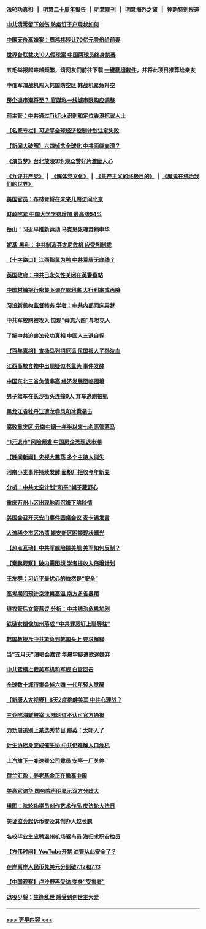 #### [法轮功真相](https://github.com/gfw-breaker/truth/blob/master/README.md?t=0) &nbsp;&nbsp;|&nbsp;&nbsp; [明慧二十周年报告](https://github.com/gfw-breaker/mh-reports/blob/master/README.md?t=0) &nbsp;&nbsp;|&nbsp;&nbsp;[明慧期刊](https://github.com/gfw-breaker/mh-qikan) &nbsp;&nbsp;|&nbsp;&nbsp; [明慧海外之窗](https://github.com/gfw-breaker/mh-news/blob/master/README.md?t=0) &nbsp;&nbsp;|&nbsp;&nbsp; [神韵特别报道](https://github.com/gfw-breaker/mh-news/blob/master/shenyun.md?t=0)
#### [中共清零留下创伤 防疫钉子户现状如何](../pages/nsc413/n14011233.md?t=06070643) 
#### [中国天价离婚案：周鸿祎转让70亿元股份给前妻](../pages/nsc413/n14011256.md?t=06070643) 
#### [世界台联裁决10人假球案 中国两球员终身禁赛](../pages/nsc413/n14011243.md?t=06070643) 
#### 五毛举报越来越频繁，请网友们前往下载 [一键翻墙软件](https://github.com/gfw-breaker/ssr-accounts)，并将此项目推荐给亲友
#### [中俄军演战机闯入韩国防空区 韩战机紧急升空](../pages/nsc413/n14011109.md?t=06070643) 
#### [房企退市潮将至？ 官媒称一线城市限购应调整](../pages/nsc413/n14010607.md?t=06070643) 
#### [前主管：中共通过TikTok识别和定位香港抗议人士](../pages/nsc413/n14011241.md?t=06070643) 
#### [【名家专栏】习近平全球经济控制计划注定失败](../pages/nsc413/n14011053.md?t=06070643) 
#### [【新闻大破解】六四悼念全球化 中共面临崩溃？](../pages/nsc413/n14011236.md?t=06070643) 
#### [《演员梦》台北放映3场 观众赞好片激励人心](../pages/nsc413/n14010428.md?t=06070643) 
#### [《九评共产党》](https://github.com/begood0513/9ping.md/blob/master/README.md) &nbsp;|&nbsp; [《解体党文化》](../../../../jtdwh.md/blob/master/README.md)  &nbsp;|&nbsp; [《共产主义的终极目的》](../../../../gczydzjmd.md/blob/master/README.md) &nbsp;|&nbsp; [《魔鬼在统治我们的世界》](../../../../mgztzwmdsj.md/blob/master/README.md) 
#### [美国官员：布林肯将在未来几周访问北京](../pages/nsc413/n14011190.md?t=06070643) 
#### [财政吃紧 中国大学学费增加 最高涨54%](../pages/nsc413/n14011017.md?t=06070643) 
#### [岳山：习近平推新运动 马克思死魂灵祸中华](../pages/nsc413/n14011116.md?t=06070643) 
#### [妮基‧黑利：中共制造芬太尼危机 应受到制裁](../pages/nsc413/n14011167.md?t=06070643) 
#### [【十字路口】江西指鼠为鸭 中共荒唐无底线？](../pages/nsc413/n14011078.md?t=06070643) 
#### [英国政府：中共已永久性关闭在英警察站](../pages/nsc413/n14011149.md?t=06070643) 
#### [中国村镇银行密集下调存款利率 大行利率或再降](../pages/nsc413/n14011016.md?t=06070643) 
#### [习设新机构监督特务 学者：中共内部同床异梦](../pages/nsc413/n14011057.md?t=06070643) 
#### [中共军校网被攻入 惊现“毋忘六四”与坦克人](../pages/nsc413/n14011018.md?t=06070643) 
#### [了解中共迫害法轮功真相 中国人三退自保](../pages/nsc413/n14003140.md?t=06070643) 
#### [【百年真相】宣扬马列招厄运 民国报人子孙泣血](../pages/nsc413/n14010453.md?t=06070643) 
#### [江西高校食物中出现疑似老鼠头 事件发酵](../pages/nsc413/n14010962.md?t=06070643) 
#### [中国东北三省负债率高 经济发展面临困境](../pages/nsc413/n14010905.md?t=06070643) 
#### [男子驾车在长沙街头连撞9人 弃车逃跑被抓](../pages/nsc413/n14010995.md?t=06070643) 
#### [黑龙江省牡丹江遭龙卷风和冰雹袭击](../pages/nsc413/n14010909.md?t=06070643) 
#### [腐败重灾区 云南中烟一年半以来七名高管落马](../pages/nsc413/n14010948.md?t=06070643) 
#### [“1元退市”风险频发 中国房企恐现退市潮](../pages/nsc413/n14010945.md?t=06070643) 
#### [【晚间新闻】央视大震荡 多个主持人消失](../pages/nsc413/n14010916.md?t=06070643) 
#### [河南小麦事件持续发酵 面粉厂拒收今年新麦](../pages/nsc413/n14010774.md?t=06070643) 
#### [分析：中共太空计划“和平”幌子藏野心](../pages/nsc413/n14009986.md?t=06070643) 
#### [重庆万州小区出现地面沉降下陷险情](../pages/nsc413/n14010807.md?t=06070643) 
#### [美国会召开天安门事件圆桌会议 麦卡锡发言](../pages/nsc413/n14010697.md?t=06070643) 
#### [人流稀少市区冷清 雄安新区困顿现状曝光](../pages/nsc413/n14010752.md?t=06070643) 
#### [【热点互动】中共军舰险撞美舰 美军如何反制？](../pages/nsc413/n14010627.md?t=06070643) 
#### [【秦鹏观察】破内需困境 学者提收入倍增计划](../pages/nsc413/n14010741.md?t=06070643) 
#### [王友群：习近平最忧心的依然是“安全”](../pages/nsc413/n14010781.md?t=06070643) 
#### [高考期间预计京津冀高温 南方多省暴雨](../pages/nsc413/n14010764.md?t=06070643) 
#### [继农管后文管惹议 分析：中共统治危机加剧](../pages/nsc413/n14010687.md?t=06070643) 
#### [铁链女塑像加州落成 “中共罪恶钉上耻辱柱”](../pages/nsc413/n14010737.md?t=06070643) 
#### [韩国教授斥中共欺负到韩国头上 要求解释](../pages/nsc413/n14010574.md?t=06070643) 
#### [当“五月天”演唱会嘉宾 华晨宇疑遭歌迷嫌弃](../pages/nsc413/n14010664.md?t=06070643) 
#### [中共蛮横拦截美军机和军舰 白宫回击](../pages/nsc413/n14010602.md?t=06070643) 
#### [全球数十城市集会悼六四 一代年轻人觉醒](../pages/nsc413/n14010437.md?t=06070643) 
#### [【新唐人大视野】8天2度挑衅美军 中共心理战？](../pages/nsc413/n14010620.md?t=06070643) 
#### [三亚吃海鲜被宰 大陆网红不认可官方通报](../pages/nsc413/n14010234.md?t=06070643) 
#### [力劝周迅别上某选秀节目 那英：太吓人了](../pages/nsc413/n14010615.md?t=06070643) 
#### [计生协摇身变成催生协 中共仍难解人口危机](../pages/nsc413/n14010578.md?t=06070643) 
#### [上汽旗下一变速器公司裁员 安亭一厂关停](../pages/nsc413/n14010613.md?t=06070643) 
#### [荷兰汇盈：养老基金正在撤离中国](../pages/nsc413/n14010517.md?t=06070643) 
#### [美高官访华 国务院声明显示双方分歧大](../pages/nsc413/n14010569.md?t=06070643) 
#### [组图：法轮功学员创作艺术作品 庆法轮大法日](../pages/nsc413/n14010466.md?t=06070643) 
#### [美证监会起诉币安及其创办人赵长鹏](../pages/nsc413/n14010534.md?t=06070643) 
#### [名校毕业生应聘温州机场驱鸟员 海归求职安检员](../pages/nsc413/n14010484.md?t=06070643) 
#### [【方伟时间】YouTube开禁 油管从此安全了？](../pages/nsc413/n14010487.md?t=06070643) 
#### [在岸离岸人民币兑美元分别破7.12和7.13](../pages/nsc413/n14010323.md?t=06070643) 
#### [【中国观察】卢沙野再受访 变身“受害者”](../pages/nsc413/n14010155.md?t=06070643) 
#### [退役少将：生逢乱世 感受到创世主大爱](../pages/nsc413/n14007940.md?t=06070643) 

----
#### [ >>> 更早内容 <<< ](../indexes/nsc413-earlier.md)
